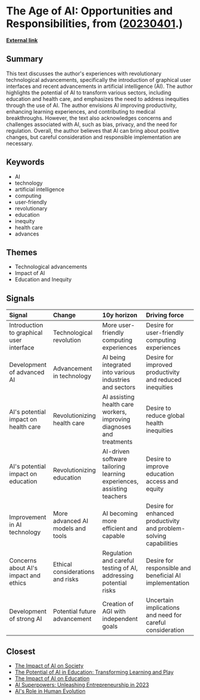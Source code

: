 # __The Age of AI: Opportunities and Responsibilities__, from ([20230401](https://kghosh.substack.com/p/20230401).)

__[External link](https://www.gatesnotes.com/The-Age-of-AI-Has-Begun?utm_source=substack&utm_medium=email)__



## Summary

This text discusses the author's experiences with revolutionary technological advancements, specifically the introduction of graphical user interfaces and recent advancements in artificial intelligence (AI). The author highlights the potential of AI to transform various sectors, including education and health care, and emphasizes the need to address inequities through the use of AI. The author envisions AI improving productivity, enhancing learning experiences, and contributing to medical breakthroughs. However, the text also acknowledges concerns and challenges associated with AI, such as bias, privacy, and the need for regulation. Overall, the author believes that AI can bring about positive changes, but careful consideration and responsible implementation are necessary.

## Keywords

* AI
* technology
* artificial intelligence
* computing
* user-friendly
* revolutionary
* education
* inequity
* health care
* advances

## Themes

* Technological advancements
* Impact of AI
* Education and Inequity

## Signals

| Signal                                   | Change                            | 10y horizon                                                           | Driving force                                                     |
|:-----------------------------------------|:----------------------------------|:----------------------------------------------------------------------|:------------------------------------------------------------------|
| Introduction to graphical user interface | Technological revolution          | More user-friendly computing experiences                              | Desire for user-friendly computing experiences                    |
| Development of advanced AI               | Advancement in technology         | AI being integrated into various industries and sectors               | Desire for improved productivity and reduced inequities           |
| AI's potential impact on health care     | Revolutionizing health care       | AI assisting health care workers, improving diagnoses and treatments  | Desire to reduce global health inequities                         |
| AI's potential impact on education       | Revolutionizing education         | AI-driven software tailoring learning experiences, assisting teachers | Desire to improve education access and equity                     |
| Improvement in AI technology             | More advanced AI models and tools | AI becoming more efficient and capable                                | Desire for enhanced productivity and problem-solving capabilities |
| Concerns about AI's impact and ethics    | Ethical considerations and risks  | Regulation and careful testing of AI, addressing potential risks      | Desire for responsible and beneficial AI implementation           |
| Development of strong AI                 | Potential future advancement      | Creation of AGI with independent goals                                | Uncertain implications and need for careful consideration         |

## Closest

* [The Impact of AI on Society](87709d0e31dee725ec1f54b7f4facbc4)
* [The Potential of AI in Education: Transforming Learning and Play](adf886a1b9fd74281e0a43c3e7c70def)
* [The Impact of AI on Education](ea74b217d36ec570bb432fb5aa679090)
* [AI Superpowers: Unleashing Entrepreneurship in 2023](a40580730388900810b4496ff9891dc9)
* [AI's Role in Human Evolution](8893f2e58b95e1993a5f8a1af090eedd)